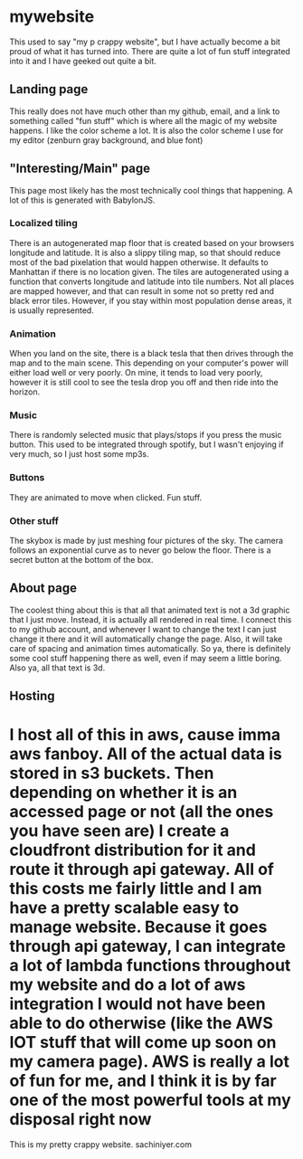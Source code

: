 # mywebsite

This used to say "my p crappy website", but I have actually become a bit proud of what it has turned into. There are quite a lot of fun stuff integrated into it and I have geeked out quite a bit.

## Landing page

This really does not have much other than my github, email, and a link to something called "fun stuff" which is where all the magic of my website happens. I like the color scheme a lot. It is also the color scheme I use for my editor (zenburn gray background, and blue font)

## "Interesting/Main" page

This page most likely has the most technically cool things that happening. A lot of this is generated with BabylonJS.

### Localized tiling

There is an autogenerated map floor that is created based on your browsers longitude and latitude. It is also a slippy tiling map, so that should reduce most of the bad pixelation that would happen otherwise. It defaults to Manhattan if there is no location given. The tiles are autogenerated using a function that converts longitude and latitude into tile numbers. Not all places are mapped however, and that can result in some not so pretty red and black error tiles. However, if you stay within most population dense areas, it is usually represented.

### Animation

When you land on the site, there is a black tesla that then drives through the map and to the main scene. This depending on your computer's power will either load well or very poorly. On mine, it tends to load very poorly, however it is still cool to see the tesla drop you off and then ride into the horizon.

### Music

There is randomly selected music that plays/stops if you press the music button. This used to be integrated through spotify, but I wasn't enjoying if very much, so I just host some mp3s.

### Buttons

They are animated to move when clicked. Fun stuff.

### Other stuff

The skybox is made by just meshing four pictures of the sky.
The camera follows an exponential curve as to never go below the floor.
There is a secret button at the bottom of the box.

## About page

The coolest thing about this is that all that animated text is not a 3d graphic that I just move. Instead, it is actually all rendered in real time. I connect this to my github account, and whenever I want to change the text I can just change it there and it will automatically change the page. Also, it will take care of spacing and animation times automatically. So ya, there is definitely some cool stuff happening there as well, even if may seem a little boring. Also ya, all that text is 3d.

## Hosting

I host all of this in aws, cause imma aws fanboy. All of the actual data is stored in s3 buckets. Then depending on whether it is an accessed page or not (all the ones you have seen are) I create a cloudfront distribution for it and route it through api gateway. All of this costs me fairly little and I am have a pretty scalable easy to manage website. Because it goes through api gateway, I can integrate a lot of lambda functions throughout my website and do a lot of aws integration I would not have been able to do otherwise (like the AWS IOT stuff that will come up soon on my camera page). AWS is really a lot of fun for me, and I think it is by far one of the most powerful tools at my disposal right now
=======
This is my pretty crappy website. sachiniyer.com
